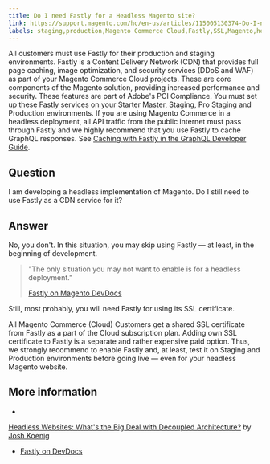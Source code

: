```yaml
---
title: Do I need Fastly for a Headless Magento site?
link: https://support.magento.com/hc/en-us/articles/115005130374-Do-I-need-Fastly-for-a-Headless-Magento-site-
labels: staging,production,Magento Commerce Cloud,Fastly,SSL,Magento,headless,Pro,DDOS,WAF,FAQ,Starter
---
```


All customers must use Fastly for their production and staging environments. Fastly is a Content Delivery Network (CDN) that provides full page caching, image optimization, and security services (DDoS and WAF) as part of your Magento Commerce Cloud projects. These are core components of the Magento solution, providing increased performance and security. These features are part of Adobe's PCI Compliance. You must set up these Fastly services on your Starter Master, Staging, Pro Staging and Production environments. If you are using Magento Commerce in a headless deployment, all API traffic from the public internet must pass through Fastly and we highly recommend that you use Fastly to cache GraphQL responses. See [Caching with Fastly in the GraphQL Developer Guide](https://devdocs.magento.com/guides/v2.3/graphql/caching.html#caching-with-fastly).

## **Question**

I am developing a headless implementation of Magento. Do I still need to use Fastly as a CDN service for it?

## **Answer**

No, you don't. In this situation, you may skip using Fastly — at least, in the beginning of development.

> 
> "The only situation you may not want to enable is for a headless deployment."
> 
> 
> [Fastly on Magento DevDocs](https://devdocs.magento.com/cloud/cdn/cloud-fastly.html)
> 
> 
> 
Still, most probably, you will need Fastly for using its SSL certificate.

All Magento Commerce (Cloud) Customers get a shared SSL certificate from Fastly as a part of the Cloud subscription plan. Adding own SSL certificate to Fastly is a separate and rather expensive paid option. Thus, we strongly recommend to enable Fastly and, at least, test it on Staging and Production environments before going live — even for your headless Magento website.

## More information

* 
[Headless Websites: What's the Big Deal with Decoupled Architecture?](https://pantheon.io/blog/headless-websites-whats-big-deal-decoupled-architecture) by [Josh Koenig](https://pantheon.io/team/josh-koenig)

* [Fastly on DevDocs](https://devdocs.magento.com/cloud/cdn/cloud-fastly.html)


